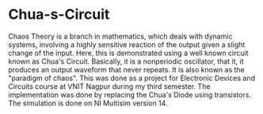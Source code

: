 # Chua-s-Circuit
Chaos Theory is a branch in mathematics, which deals with dynamic systems, involving a highly sensitive reaction of the output given a slight change of the input. Here, this is demonstrated using a well known circuit known as Chua's Circuit. Basically, it is a nonperiodic oscillator, that it, it produces an output waveform that never repeats. It is also known as the "paradigm of chaos". This was done as a project for Electronic Devices and Circuits course at VNIT Nagpur during my third semester. The implementation was done by replacing the Chua's Diode using transistors. The simulation is done on NI Multisim version 14.
